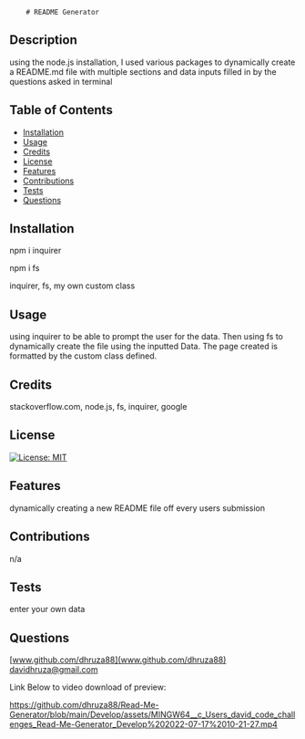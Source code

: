 
        # README Generator

## Description
using the node.js installation, I used various packages to dynamically create a README.md file with multiple sections and data inputs filled in by the questions asked in terminal


## Table of Contents

- [Installation](#installation)
- [Usage](#usage)
- [Credits](#credits)
- [License](#license)
- [Features](#features)
- [Contributions](#contributions)
- [Tests](#tests)
- [Questions](#questions)


## Installation
npm i inquirer

npm i fs

inquirer, fs, my own custom class

## Usage
using inquirer to be able to prompt the user for the data. Then using fs to dynamically create the file using the inputted Data. The page created is formatted by the custom class defined.

## Credits
stackoverflow.com, node.js, fs, inquirer, google

## License
[![License: MIT](https://img.shields.io/badge/License-MIT-yellow.svg)](https://opensource.org/licenses/MIT)


## Features
dynamically creating a new README file off every users submission

## Contributions
n/a

## Tests
enter your own data

## Questions
[www.github.com/dhruza88](www.github.com/dhruza88) <br />
davidhruza@gmail.com

Link Below to video download of preview:

https://github.com/dhruza88/Read-Me-Generator/blob/main/Develop/assets/MINGW64__c_Users_david_code_challenges_Read-Me-Generator_Develop%202022-07-17%2010-21-27.mp4

